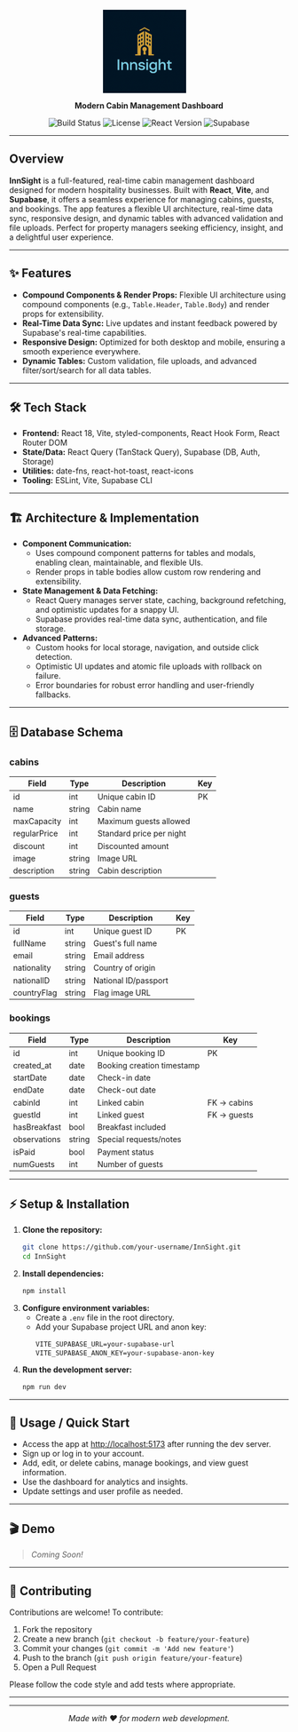 <p align="center">
  <img src="public/InnSight-Icon.png" alt="InnSight Logo" width="150" height="150" style="vertical-align:middle; margin-right: 16px;"/>
</p>

<p align="center">
  <b>Modern Cabin Management Dashboard</b>
</p>

<p align="center">
  <img src="https://img.shields.io/badge/build-passing-brightgreen" alt="Build Status"/>
  <img src="https://img.shields.io/badge/license-Unspecified-lightgrey" alt="License"/>
  <img src="https://img.shields.io/badge/react-18-blue" alt="React Version"/>
  <img src="https://img.shields.io/badge/supabase-realtime-green" alt="Supabase"/>
</p>

---

## Overview

<b>InnSight</b> is a full-featured, real-time cabin management dashboard designed for modern hospitality businesses. Built with <b>React</b>, <b>Vite</b>, and <b>Supabase</b>, it offers a seamless experience for managing cabins, guests, and bookings. The app features a flexible UI architecture, real-time data sync, responsive design, and dynamic tables with advanced validation and file uploads. Perfect for property managers seeking efficiency, insight, and a delightful user experience.

---

## ✨ Features

- **Compound Components & Render Props:** Flexible UI architecture using compound components (e.g., `Table.Header`, `Table.Body`) and render props for extensibility.
- **Real-Time Data Sync:** Live updates and instant feedback powered by Supabase's real-time capabilities.
- **Responsive Design:** Optimized for both desktop and mobile, ensuring a smooth experience everywhere.
- **Dynamic Tables:** Custom validation, file uploads, and advanced filter/sort/search for all data tables.

---

## 🛠️ Tech Stack

- **Frontend:** React 18, Vite, styled-components, React Hook Form, React Router DOM
- **State/Data:** React Query (TanStack Query), Supabase (DB, Auth, Storage)
- **Utilities:** date-fns, react-hot-toast, react-icons
- **Tooling:** ESLint, Vite, Supabase CLI

---

## 🏗️ Architecture & Implementation

- **Component Communication:**
  - Uses compound component patterns for tables and modals, enabling clean, maintainable, and flexible UIs.
  - Render props in table bodies allow custom row rendering and extensibility.
- **State Management & Data Fetching:**
  - React Query manages server state, caching, background refetching, and optimistic updates for a snappy UI.
  - Supabase provides real-time data sync, authentication, and file storage.
- **Advanced Patterns:**
  - Custom hooks for local storage, navigation, and outside click detection.
  - Optimistic UI updates and atomic file uploads with rollback on failure.
  - Error boundaries for robust error handling and user-friendly fallbacks.

---

## 🗄️ Database Schema

### cabins
| Field         | Type    | Description                | Key         |
|---------------|---------|----------------------------|-------------|
| id            | int     | Unique cabin ID            | PK          |
| name          | string  | Cabin name                 |             |
| maxCapacity   | int     | Maximum guests allowed     |             |
| regularPrice  | int     | Standard price per night   |             |
| discount      | int     | Discounted amount          |             |
| image         | string  | Image URL                  |             |
| description   | string  | Cabin description          |             |

### guests
| Field         | Type    | Description                | Key         |
|---------------|---------|----------------------------|-------------|
| id            | int     | Unique guest ID            | PK          |
| fullName      | string  | Guest's full name          |             |
| email         | string  | Email address              |             |
| nationality   | string  | Country of origin          |             |
| nationalID    | string  | National ID/passport       |             |
| countryFlag   | string  | Flag image URL             |             |

### bookings
| Field         | Type    | Description                | Key         |
|---------------|---------|----------------------------|-------------|
| id            | int     | Unique booking ID          | PK          |
| created_at    | date    | Booking creation timestamp |             |
| startDate     | date    | Check-in date              |             |
| endDate       | date    | Check-out date             |             |
| cabinId       | int     | Linked cabin               | FK → cabins |
| guestId       | int     | Linked guest               | FK → guests |
| hasBreakfast  | bool    | Breakfast included         |             |
| observations  | string  | Special requests/notes     |             |
| isPaid        | bool    | Payment status             |             |
| numGuests     | int     | Number of guests           |             |

---

## ⚡ Setup & Installation

1. **Clone the repository:**
   ```sh
   git clone https://github.com/your-username/InnSight.git
   cd InnSight
   ```
2. **Install dependencies:**
   ```sh
   npm install
   ```
3. **Configure environment variables:**
   - Create a `.env` file in the root directory.
   - Add your Supabase project URL and anon key:
     ```env
     VITE_SUPABASE_URL=your-supabase-url
     VITE_SUPABASE_ANON_KEY=your-supabase-anon-key
     ```
4. **Run the development server:**
   ```sh
   npm run dev
   ```

---

## 🚀 Usage / Quick Start

- Access the app at [http://localhost:5173](http://localhost:5173) after running the dev server.
- Sign up or log in to your account.
- Add, edit, or delete cabins, manage bookings, and view guest information.
- Use the dashboard for analytics and insights.
- Update settings and user profile as needed.

---

## 🎬 Demo

> _Coming Soon!_

---

## 🤝 Contributing

Contributions are welcome! To contribute:
1. Fork the repository
2. Create a new branch (`git checkout -b feature/your-feature`)
3. Commit your changes (`git commit -m 'Add new feature'`)
4. Push to the branch (`git push origin feature/your-feature`)
5. Open a Pull Request

Please follow the code style and add tests where appropriate.

---


---

<p align="center">
  <i>Made with ❤️ for modern web development.</i>
</p>
